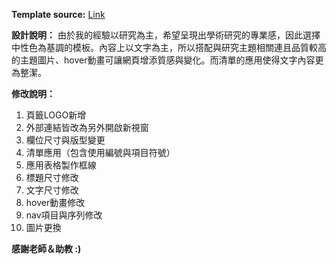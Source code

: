 **Template source:** [Link](https://themewagon.com/themes/free-html5-personal-landing-page-template-noah/)

**設計說明：**
由於我的經驗以研究為主，希望呈現出學術研究的專業感，因此選擇中性色為基調的模板。內容上以文字為主，所以搭配與研究主題相關連且品質較高的主題圖片、hover動畫可讓網頁增添質感與變化。而清單的應用使得文字內容更為整潔。

**修改說明：**
1. 頁籤LOGO新增
2. 外部連結皆改為另外開啟新視窗
3. 欄位尺寸與版型變更
4. 清單應用（包含使用編號與項目符號）
5. 應用表格製作框線
6. 標題尺寸修改
7. 文字尺寸修改
8. hover動畫修改
9. nav項目與序列修改
10. 圖片更換 

**感謝老師＆助教 :)**

